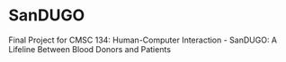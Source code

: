 # SanDUGO
Final Project for CMSC 134: Human-Computer Interaction - SanDUGO: A Lifeline Between Blood Donors and Patients
